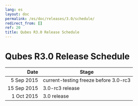 ```yaml
---
lang: es
layout: doc
permalink: /es/doc/releases/3.0/schedule/
redirect_from: []
ref: 20
title: Qubes R3.0 Release Schedule
---
```


Qubes R3.0 Release Schedule
===========================
<a id="qubes-r30-release-schedule"></a>

|  Date       | Stage                                 |
| -----------:| ------------------------------------- |
|  5 Sep 2015 | current-testing freeze before 3.0-rc3 |
| 15 Sep 2015 | 3.0-rc3 release                       |
|  1 Oct 2015 | 3.0 release                           |